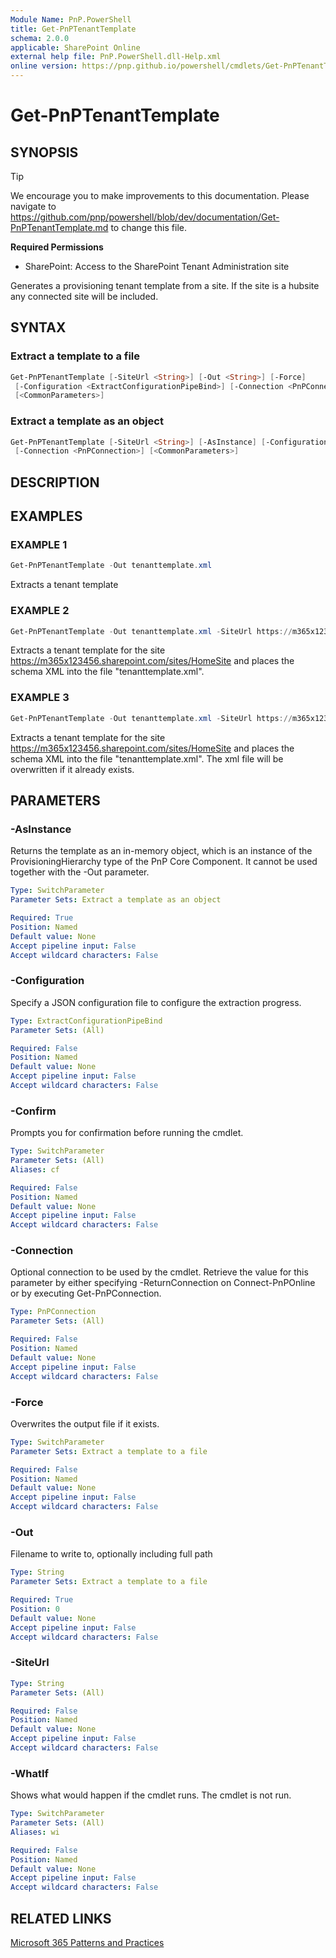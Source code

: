 ```yaml
---
Module Name: PnP.PowerShell
title: Get-PnPTenantTemplate
schema: 2.0.0
applicable: SharePoint Online
external help file: PnP.PowerShell.dll-Help.xml
online version: https://pnp.github.io/powershell/cmdlets/Get-PnPTenantTemplate.html
---
```

 
# Get-PnPTenantTemplate

## SYNOPSIS

> [!TIP]
> We encourage you to make improvements to this documentation. Please navigate to https://github.com/pnp/powershell/blob/dev/documentation/Get-PnPTenantTemplate.md to change this file.


**Required Permissions**

* SharePoint: Access to the SharePoint Tenant Administration site

Generates a provisioning tenant template from a site. If the site is a hubsite any connected site will be included.

## SYNTAX

### Extract a template to a file
```powershell
Get-PnPTenantTemplate [-SiteUrl <String>] [-Out <String>] [-Force]
 [-Configuration <ExtractConfigurationPipeBind>] [-Connection <PnPConnection>]  
 [<CommonParameters>]
```

### Extract a template as an object
```powershell
Get-PnPTenantTemplate [-SiteUrl <String>] [-AsInstance] [-Configuration <ExtractConfigurationPipeBind>]
 [-Connection <PnPConnection>] [<CommonParameters>]
```

## DESCRIPTION

## EXAMPLES

### EXAMPLE 1
```powershell
Get-PnPTenantTemplate -Out tenanttemplate.xml
```

Extracts a tenant template

### EXAMPLE 2
```powershell
Get-PnPTenantTemplate -Out tenanttemplate.xml -SiteUrl https://m365x123456.sharepoint.com/sites/HomeSite
```

Extracts a tenant template for the site https://m365x123456.sharepoint.com/sites/HomeSite and places the schema XML into the file "tenanttemplate.xml".

### EXAMPLE 3
```powershell
Get-PnPTenantTemplate -Out tenanttemplate.xml -SiteUrl https://m365x123456.sharepoint.com/sites/HomeSite -Force
```

Extracts a tenant template for the site https://m365x123456.sharepoint.com/sites/HomeSite and places the schema XML into the file "tenanttemplate.xml". The xml file will be overwritten if it already exists.

## PARAMETERS

### -AsInstance
Returns the template as an in-memory object, which is an instance of the ProvisioningHierarchy type of the PnP Core Component. It cannot be used together with the -Out parameter.

```yaml
Type: SwitchParameter
Parameter Sets: Extract a template as an object

Required: True
Position: Named
Default value: None
Accept pipeline input: False
Accept wildcard characters: False
```

### -Configuration
Specify a JSON configuration file to configure the extraction progress.

```yaml
Type: ExtractConfigurationPipeBind
Parameter Sets: (All)

Required: False
Position: Named
Default value: None
Accept pipeline input: False
Accept wildcard characters: False
```

### -Confirm
Prompts you for confirmation before running the cmdlet.

```yaml
Type: SwitchParameter
Parameter Sets: (All)
Aliases: cf

Required: False
Position: Named
Default value: None
Accept pipeline input: False
Accept wildcard characters: False
```

### -Connection
Optional connection to be used by the cmdlet. Retrieve the value for this parameter by either specifying -ReturnConnection on Connect-PnPOnline or by executing Get-PnPConnection.

```yaml
Type: PnPConnection
Parameter Sets: (All)

Required: False
Position: Named
Default value: None
Accept pipeline input: False
Accept wildcard characters: False
```

### -Force
Overwrites the output file if it exists.

```yaml
Type: SwitchParameter
Parameter Sets: Extract a template to a file

Required: False
Position: Named
Default value: None
Accept pipeline input: False
Accept wildcard characters: False
```

### -Out
Filename to write to, optionally including full path

```yaml
Type: String
Parameter Sets: Extract a template to a file

Required: True
Position: 0
Default value: None
Accept pipeline input: False
Accept wildcard characters: False
```

### -SiteUrl

```yaml
Type: String
Parameter Sets: (All)

Required: False
Position: Named
Default value: None
Accept pipeline input: False
Accept wildcard characters: False
```

### -WhatIf
Shows what would happen if the cmdlet runs. The cmdlet is not run.

```yaml
Type: SwitchParameter
Parameter Sets: (All)
Aliases: wi

Required: False
Position: Named
Default value: None
Accept pipeline input: False
Accept wildcard characters: False
```

## RELATED LINKS

[Microsoft 365 Patterns and Practices](https://aka.ms/m365pnp)

